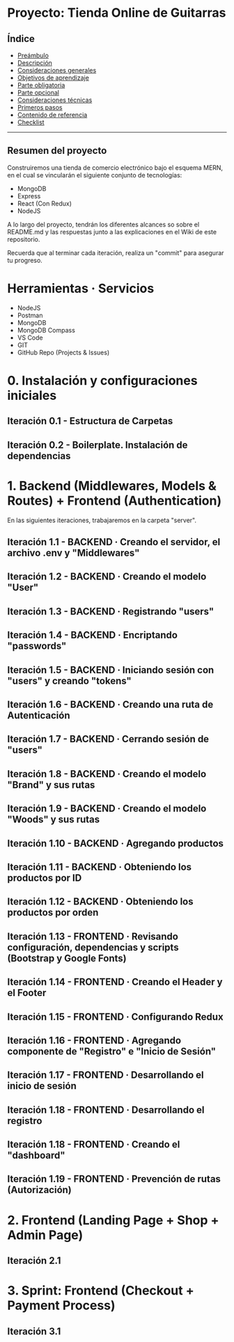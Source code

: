 # Proyecto: Tienda Online de Guitarras

## Índice

* [Preámbulo](#preámbulo)
* [Descripción](#resumen-del-proyecto)
* [Consideraciones generales](#consideraciones-generales)
* [Objetivos de aprendizaje](#objetivos-de-aprendizaje)
* [Parte obligatoria](#parte-obligatoria)
* [Parte opcional](#parte-opcional-hacker-edition)
* [Consideraciones técnicas](#consideraciones-técnicas)
* [Primeros pasos](#primeros-pasos)
* [Contenido de referencia](#contenido-de-referencia)
* [Checklist](#checklist)

***

## Resumen del proyecto

Construiremos una tienda de comercio electrónico bajo el esquema MERN, 
en el cual se vincularán el siguiente conjunto de tecnologías:

- MongoDB
- Express
- React (Con Redux)
- NodeJS

A lo largo del proyecto, tendrán los diferentes alcances so sobre el README.md y las respuestas junto a las explicaciones
en el Wiki de este repositorio.

Recuerda que al terminar cada iteración, realiza un "commit" para asegurar tu progreso.

# Herramientas · Servicios

- NodeJS
- Postman
- MongoDB
- MongoDB Compass
- VS Code
- GIT
- GitHub Repo (Projects & Issues)


# 0. Instalación y configuraciones iniciales

## Iteración 0.1 - Estructura de Carpetas




## Iteración 0.2 - Boilerplate. Instalación de dependencias

# 1. Backend (Middlewares, Models & Routes) + Frontend (Authentication)

En las siguientes iteraciones, trabajaremos en la carpeta "server".

## Iteración 1.1 - BACKEND · Creando el servidor, el archivo .env y "Middlewares"
## Iteración 1.2 - BACKEND · Creando el modelo "User"
## Iteración 1.3 - BACKEND · Registrando "users"
## Iteración 1.4 - BACKEND · Encriptando "passwords"
## Iteración 1.5 - BACKEND · Iniciando sesión con "users" y creando "tokens"
## Iteración 1.6 - BACKEND · Creando una ruta de Autenticación
## Iteración 1.7 - BACKEND · Cerrando sesión de "users"
## Iteración 1.8 - BACKEND · Creando el modelo "Brand" y sus rutas
## Iteración 1.9 - BACKEND · Creando el modelo "Woods" y sus rutas
## Iteración 1.10 - BACKEND · Agregando productos
## Iteración 1.11 - BACKEND · Obteniendo los productos por ID
## Iteración 1.12 - BACKEND · Obteniendo los productos por orden
## Iteración 1.13 - FRONTEND · Revisando configuración, dependencias y scripts (Bootstrap y Google Fonts)
## Iteración 1.14 - FRONTEND · Creando el Header y el Footer
## Iteración 1.15 - FRONTEND · Configurando Redux
## Iteración 1.16 - FRONTEND · Agregando componente de "Registro" e "Inicio de Sesión"
## Iteración 1.17 - FRONTEND · Desarrollando el inicio de sesión
## Iteración 1.18 - FRONTEND · Desarrollando el registro
## Iteración 1.18 - FRONTEND · Creando el "dashboard"
## Iteración 1.19 - FRONTEND · Prevención de rutas (Autorización)

# 2. Frontend (Landing Page + Shop + Admin Page)

## Iteración 2.1

# 3. Sprint: Frontend (Checkout + Payment Process)

## Iteración 3.1






